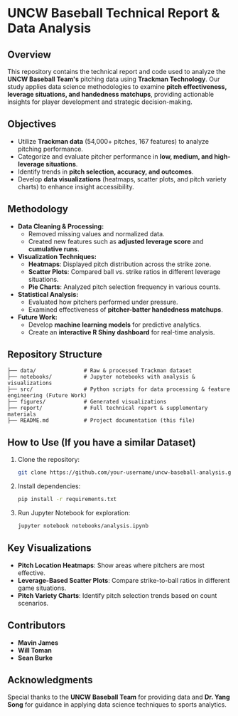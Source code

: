 # UNCW Baseball Technical Report & Data Analysis

## Overview
This repository contains the technical report and code used to analyze the **UNCW Baseball Team's** pitching data using **Trackman Technology**. Our study applies data science methodologies to examine **pitch effectiveness, leverage situations, and handedness matchups**, providing actionable insights for player development and strategic decision-making.

## Objectives
- Utilize **Trackman data** (54,000+ pitches, 167 features) to analyze pitching performance.
- Categorize and evaluate pitcher performance in **low, medium, and high-leverage situations**.
- Identify trends in **pitch selection, accuracy, and outcomes**.
- Develop **data visualizations** (heatmaps, scatter plots, and pitch variety charts) to enhance insight accessibility.

## Methodology
- **Data Cleaning & Processing:**
  - Removed missing values and normalized data.
  - Created new features such as **adjusted leverage score** and **cumulative runs**.
- **Visualization Techniques:**
  - **Heatmaps**: Displayed pitch distribution across the strike zone.
  - **Scatter Plots**: Compared ball vs. strike ratios in different leverage situations.
  - **Pie Charts**: Analyzed pitch selection frequency in various counts.
- **Statistical Analysis:**
  - Evaluated how pitchers performed under pressure.
  - Examined effectiveness of **pitcher-batter handedness matchups**.
- **Future Work:**
  - Develop **machine learning models** for predictive analytics.
  - Create an **interactive R Shiny dashboard** for real-time analysis.

## Repository Structure
```
├── data/               # Raw & processed Trackman dataset
├── notebooks/          # Jupyter notebooks with analysis & visualizations
├── src/                # Python scripts for data processing & feature engineering (Future Work)
├── figures/            # Generated visualizations
├── report/             # Full technical report & supplementary materials
├── README.md           # Project documentation (this file)
```

## How to Use (If you have a similar Dataset)
1. Clone the repository:
   ```bash
   git clone https://github.com/your-username/uncw-baseball-analysis.git
   ```
2. Install dependencies:
   ```bash
   pip install -r requirements.txt
   ```
3. Run Jupyter Notebook for exploration:
   ```bash
   jupyter notebook notebooks/analysis.ipynb
   ```

## Key Visualizations
- **Pitch Location Heatmaps**: Show areas where pitchers are most effective.
- **Leverage-Based Scatter Plots**: Compare strike-to-ball ratios in different game situations.
- **Pitch Variety Charts**: Identify pitch selection trends based on count scenarios.

## Contributors
- **Mavin James**
- **Will Toman**
- **Sean Burke**

## Acknowledgments
Special thanks to the **UNCW Baseball Team** for providing data and **Dr. Yang Song** for guidance in applying data science techniques to sports analytics.
